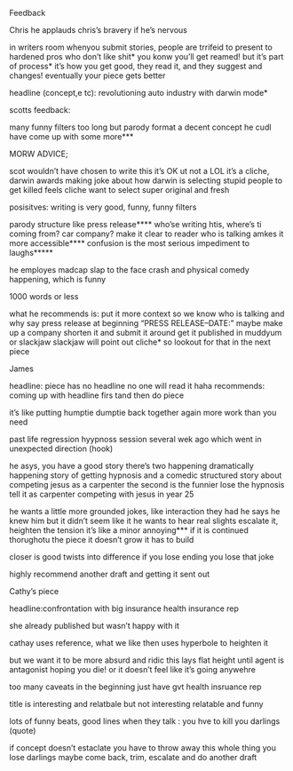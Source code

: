 
Feedback

Chris 
he applauds chris’s bravery if he’s nervous

in writers room whenyou submit stories, people are trrifeid to present to hardened pros who don’t like shit* 
you konw you’ll get reamed! but it’s part of process*
it’s how you get good, they read it, and they suggest and changes!
eventually your piece gets better

headline (concept,e tc): revolutioning auto industry with darwin mode*

scotts feedback:

many funny filters
too long
but parody format
a decent concept
he cudl have come up with some more***

MORW ADVICE;


scot wouldn’t have chosen to write this
it’s OK ut not a LOL
it’s a cliche, darwin awards
making joke about how darwin is selecting stupid people to get killed
feels cliche
want to select super original and fresh

posisitves: writing is very good, funny, funny filters

parody structure like press release****
who’se writing htis, where’s ti coming from? 
car company? make it clear to reader who is talking
amkes it more accessible****
confusion is the most serious impediment to laughs*****

he employes madcap 
slap to the face
crash
and physical comedy happening, which is funny

1000 words or less

what he recommends is: put it more context so we know who is talking and why
say press release at beginning
“PRESS RELEASE–DATE:”
maybe make up a company
shorten it
and submit it around
get it published in muddyum or slackjaw
slackjaw will point out cliche* so lookout for that in the next piece

James

headline: piece has no headline
no one will read it haha
recommends: coming up with headline firs tand then do piece

it’s like putting humptie dumptie back together again
more work than you need

past life regression hyypnoss session several wek ago which went in unexpected direction
(hook)

he asys, you have a good story
there’s two happening
dramatically happening story of getting hypnosis
and a comedic structured story about competing jesus as a carpenter
the second is the funnier
lose the hypnosis
tell it as carpenter competing with jesus in year 25

he wants a little more grounded jokes, like interaction they had
he says he knew him but it didn’t seem like it
he wants to hear real slights
escalate it, heighten the tension
it’s like a minor annoying***
if it is continued thorughotu the piece it doesn’t grow
it has to build

closer is good
twists into difference
if you lose ending you lose that joke

highly recommend another draft and getting it sent out


Cathy’s piece

headline:confrontation with big insurance health insurance rep

she already published but wasn’t happy with it

cathay uses reference, what we like
then uses hyperbole to heighten it

but we want it to be more absurd and ridic
this lays flat
height until agent is antagonist
hoping you die! 
or it doesn’t feel like it’s going anywehre

too many caveats in the beginning
just have gvt health insruance rep

title is interesting and relatbale
but not interesting relatable and funny

lots of funny beats, good lines
when they talk : you hve to kill you darlings (quote)

if concept doesn’t estaclate you have to throw away this whole thing
you lose darlings
maybe come back, trim, escalate
and do another draft
